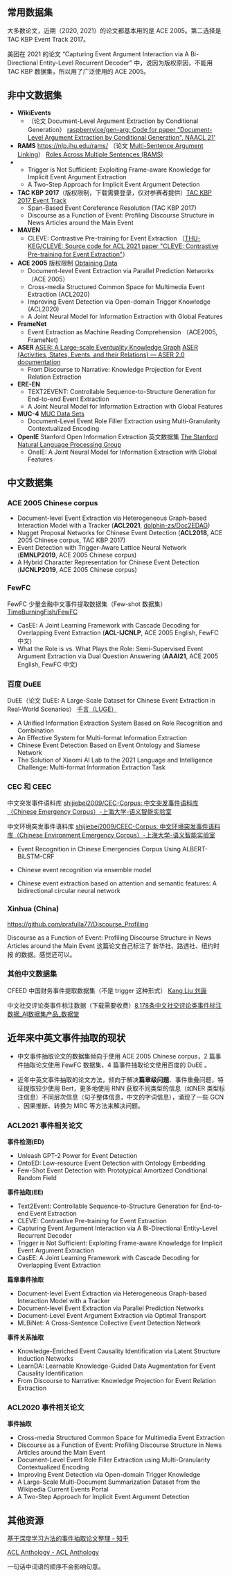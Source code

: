 ## 常用数据集

大多数论文，近期（2020, 2021）的论文都基本用的是 ACE 2005。第二选择是 TAC KBP Event Track 2017。

美团在 2021 的论文 “Capturing Event Argument Interaction via A Bi-Directional Entity-Level Recurrent Decoder” 中，说因为版权原因，不能用 TAC KBP 数据集，所以用了广泛使用的 ACE 2005。

## 非中文数据集

- **WikiEvents**
  - （论文 Document-Level Argument Extraction by Conditional Generation） [raspberryice/gen-arg: Code for paper "Document-Level Argument Extraction by Conditional Generation". NAACL 21'](https://github.com/raspberryice/gen-arg)
- **RAMS** https://nlp.jhu.edu/rams/  （论文 [Multi-Sentence Argument Linking](https://www.aclweb.org/anthology/2020.acl-main.718/)） [Roles Across Multiple Sentences (RAMS)](https://nlp.jhu.edu/rams/) 
- - Trigger is Not Sufficient: Exploiting Frame-aware Knowledge for Implicit Event Argument Extraction
  - A Two-Step Approach for Implicit Event Argument Detection
- **TAC KBP 2017**（版权限制，下载需要登录，仅对参赛者提供）[TAC KBP 2017 Event Track](https://tac.nist.gov/2017/KBP/Event/index.html)
  - Span-Based Event Coreference Resolution (TAC KBP 2017)
  - Discourse as a Function of Event: Profiling Discourse Structure in News Articles around the Main Event
- **MAVEN**
  - CLEVE: Contrastive Pre-training for Event Extraction （[THU-KEG/CLEVE: Source code for ACL 2021 paper "CLEVE: Contrastive Pre-training for Event Extraction"](https://github.com/THU-KEG/CLEVE)）
- **ACE 2005** 版权限制 [Obtaining Data](https://www.ldc.upenn.edu/language-resources/data/obtaining)
  - Document-level Event Extraction via Parallel Prediction Networks （ACE 2005）
  - Cross-media Structured Common Space for Multimedia Event Extraction (ACL2020)
  - Improving Event Detection via Open-domain Trigger Knowledge  (ACL2020)
  - A Joint Neural Model for Information Extraction with Global Features
- **FrameNet**
  - Event Extraction as Machine Reading Comprehension （ACE2005, FrameNet)
- **ASER** [ASER: A Large-scale Eventuality Knowledge Graph](https://arxiv.org/abs/1905.00270)  [ASER (Activities, States, Events, and their Relations) — ASER 2.0 documentation](https://hkust-knowcomp.github.io/ASER/html/index.html)
  - From Discourse to Narrative: Knowledge Projection for Event Relation Extraction
- **ERE-EN**
  - TEXT2EVENT: Controllable Sequence-to-Structure Generation for End-to-end Event Extraction
  - A Joint Neural Model for Information Extraction with Global Features
- **MUC-4** [MUC Data Sets](https://www-nlpir.nist.gov/related_projects/muc/muc_data/muc_data_index.html)
  - Document-Level Event Role Filler Extraction using Multi-Granularity Contextualized Encoding
- **OpenIE** Stanford Open Information Extraction 英文数据集 [The Stanford Natural Language Processing Group](https://nlp.stanford.edu/software/openie.html#Download)
  - OneIE: A Joint Neural Model for Information Extraction with Global Features

## 中文数据集

### ACE 2005 Chinese corpus

- Document-level Event Extraction via Heterogeneous Graph-based Interaction Model with a Tracker (**ACL2021**, [dolphin-zs/Doc2EDAG](https://github.com/dolphin-zs/Doc2EDAG))
- Nugget Proposal Networks for Chinese Event Detection (**ACL2018**, ACE 2005 Chinese corpus, TAC KBP 2017)
- Event Detection with Trigger-Aware Lattice Neural Network (**EMNLP2019**, ACE 2005 Chinese corpus)
- A Hybrid Character Representation for Chinese Event Detection (**IJCNLP2019**, ACE 2005 Chinese corpus)

### FewFC

FewFC 少量金融中文事件提取数据集（Few-shot 数据集） [TimeBurningFish/FewFC](https://github.com/TimeBurningFish/FewFC)

- CasEE: A Joint Learning Framework with Cascade Decoding for Overlapping Event Extraction (**ACL-IJCNLP**, ACE 2005 English, FewFC 中文)
- What the Role is vs. What Plays the Role: Semi-Supervised Event Argument Extraction via Dual Question Answering (**AAAI21**, ACE 2005 English, FewFC 中文)

### 百度 DuEE

DuEE（论文 DuEE: A Large-Scale Dataset for Chinese Event Extraction in Real-World Scenarios） [千言（LUGE）](https://www.luge.ai/)

- A Unified Information Extraction System Based on Role Recognition and Combination
- An Effective System for Multi-format Information Extraction
- Chinese Event Detection Based on Event Ontology and Siamese Network
- The Solution of Xiaomi AI Lab to the 2021 Language and Intelligence Challenge: Multi-format Information Extraction Task

### CEC 和 CEEC

中文突发事件语料库 [shijiebei2009/CEC-Corpus: 中文突发事件语料库（Chinese Emergency Corpus）-上海大学-语义智能实验室](https://github.com/shijiebei2009/CEC-Corpus)

中文环境突发事件语料库 [shijiebei2009/CEEC-Corpus: 中文环境突发事件语料库（Chinese Environment Emergency Corpus）-上海大学-语义智能实验室](https://github.com/shijiebei2009/CEEC-Corpus)

- Event Recognition in Chinese Emergencies Corpus Using ALBERT-BiLSTM-CRF

- Chinese event recognition via ensemble model
- Chinese event extraction based on attention and semantic features: A bidirectional circular neural network

### Xinhua (China)

https://github.com/prafulla77/Discourse_Profiling

Discourse as a Function of Event: Profiling Discourse Structure in News Articles around the Main Event 这篇论文自己标注了 新华社、路透社、纽约时报 的数据。感觉还可以。

### 其他中文数据集

CFEED 中国财务事件提取数据集（不是 trigger 这种形式） [Kang Liu 刘康](http://www.nlpr.ia.ac.cn/cip/~liukang/datasets.html)

中文社交评论类事件标注数据（下载需要收费）[8,178条中文社交评论类事件标注数据_AI数据集产品_数据堂](https://www.datatang.com/dataset/info/text/83)



## 近年来中英文事件抽取的现状

- 中文事件抽取论文的数据集倾向于使用 ACE 2005 Chinese corpus，2 篇事件抽取论文使用 FewFC 数据集，4 篇事件抽取论文使用百度的 DuEE 。

- 近年中英文事件抽取的论文方法，倾向于解决**篇章级问题**、事件重叠问题，特征提取较少使用 Bert，更多地使用 RNN 获取不同类型的信息（如NER 类型标注信息）不同层次信息（句子整体信息，中文的字词信息），涌现了一些 GCN 、因果推断、转换为 MRC 等方法来解决问题。



### ACL2021 事件相关论文

**事件检测(ED)**

- Unleash GPT-2 Power for Event Detection
- OntoED: Low-resource Event Detection with Ontology Embedding
- Few-Shot Event Detection with Prototypical Amortized Conditional Random Field

**事件抽取(EE)**

- Text2Event: Controllable Sequence-to-Structure Generation for End-to-end Event Extraction
- CLEVE: Contrastive Pre-training for Event Extraction
- Capturing Event Argument Interaction via A Bi-Directional Entity-Level Recurrent Decoder
- Trigger is Not Sufficient: Exploiting Frame-aware Knowledge for Implicit Event Argument Extraction
- CasEE: A Joint Learning Framework with Cascade Decoding for Overlapping Event Extraction

**篇章事件抽取**

- Document-level Event Extraction via Heterogeneous Graph-based Interaction Model with a Tracker
- Document-level Event Extraction via Parallel Prediction Networks
- Document-Level Event Argument Extraction via Optimal Transport
- MLBiNet: A Cross-Sentence Collective Event Detection Network

**事件关系抽取**

- Knowledge-Enriched Event Causality Identification via Latent Structure Induction Networks
- LearnDA: Learnable Knowledge-Guided Data Augmentation for Event Causality Identification
- From Discourse to Narrative: Knowledge Projection for Event Relation Extraction

### ACL2020 事件相关论文

**事件抽取**

- Cross-media Structured Common Space for Multimedia Event Extraction
- Discourse as a Function of Event: Profiling Discourse Structure in News Articles around the Main Event
- Document-Level Event Role Filler Extraction using Multi-Granularity Contextualized Encoding
- Improving Event Detection via Open-domain Trigger Knowledge
- A Large-Scale Multi-Document Summarization Dataset from the Wikipedia Current Events Portal
- A Two-Step Approach for Implicit Event Argument Detection

## 其他资源

[基于深度学习方法的事件抽取论文整理 - 知乎](https://zhuanlan.zhihu.com/p/136433610)

[ACL Anthology - ACL Anthology](https://aclanthology.org/)

一句话中词语的顺序不会影响句意。

